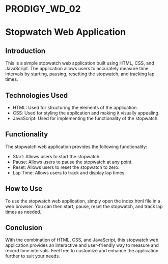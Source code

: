 # PRODIGY_WD_02

# Stopwatch Web Application

## Introduction
This is a simple stopwatch web application built using HTML, CSS, and JavaScript. The application allows users to accurately measure time intervals by starting, pausing, resetting the stopwatch, and tracking lap times.

## Technologies Used
- HTML: Used for structuring the elements of the application.
- CSS: Used for styling the application and making it visually appealing.
- JavaScript: Used for implementing the functionality of the stopwatch.

## Functionality
The stopwatch web application provides the following functionality:
- Start: Allows users to start the stopwatch.
- Pause: Allows users to pause the stopwatch at any point.
- Reset: Allows users to reset the stopwatch to zero.
- Lap Time: Allows users to track and display lap times.

## How to Use
To use the stopwatch web application, simply open the index.html file in a web browser. You can then start, pause, reset the stopwatch, and track lap times as needed.

## Conclusion
With the combination of HTML, CSS, and JavaScript, this stopwatch web application provides an interactive and user-friendly way to measure and record time intervals. Feel free to customize and enhance the application further to suit your needs.